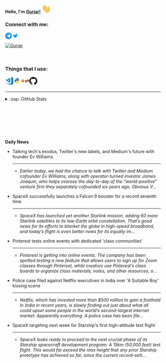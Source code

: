 #### Hello, I'm [Gurjar!](https://GurjarKing.github.io) <img src="https://raw.githubusercontent.com/ABSphreak/ABSphreak/master/gifs/Hi.gif" width="30px"></h2>


### Connect with me:

[<img align="left" alt="Gurjar | Telegram" width="22px" src="https://raw.githubusercontent.com/github/explore/80688e429a7d4ef2fca1e82350fe8e3517d3494d/topics/telegram/telegram.png" />][Telegram]
[<img align="left" alt="Gurjar | Twitter" width="22px" src="https://raw.githubusercontent.com/github/explore/80688e429a7d4ef2fca1e82350fe8e3517d3494d/topics/twitter/twitter.png" />][Twitter]
<br >
<br >
<a href="https://github.com/GurjarKing"><img src="https://komarev.com/ghpvc/?username=GurjarKing" alt="Gurjar" /></a> <br />
<br />
<br />
<!-- <br >

![](https://visitor-badge.glitch.me/badge?page_id=GurjarKing)

<br /> -->

### Things that I use:

[<img align="left" alt="Visual Studio Code" width="26px" src="https://raw.githubusercontent.com/github/explore/80688e429a7d4ef2fca1e82350fe8e3517d3494d/topics/visual-studio-code/visual-studio-code.png" />][VSCode]
[<img align="left" alt="Python" width="26px" src="https://raw.githubusercontent.com/github/explore/80688e429a7d4ef2fca1e82350fe8e3517d3494d/topics/python/python.png" />][Python]
[<img align="left" alt="Git" width="26px" src="https://raw.githubusercontent.com/github/explore/80688e429a7d4ef2fca1e82350fe8e3517d3494d/topics/git/git.png" />][Git]
[<img align="left" alt="GitHub" width="26px" src="https://raw.githubusercontent.com/github/explore/78df643247d429f6cc873026c0622819ad797942/topics/github/github.png" />][Github]

<br />
<br />

---
<details>
  <summary>:zap: GitHub Stats</summary>

<img align="left" alt="Gurjar's Github Stats" src="https://github-readme-stats.vercel.app/api?username=GurjarKing&show_icons=true&hide_border=true&count_private=true&include_all_commit=true&theme=algolia" />

</details>

<!-- ### 🔔 My latest tweet
<a href="https://twitter.com/Gurjar_King43" target="_blank">
	<img src="https://github.com/GurjarKing/GurjarKing/raw/master/tweet.png" width="70%" align="center" alt="Click to view on Twitter" title="My latest tweet, as an image"/>
</a> -->
<br>

<pre>

</pre>

<!-- **Quote of the hour:**

{qoth}

~ {qoth_author}
<pre>

</pre> -->
<br>
<pre>


</pre>
<strong>Daily News</strong>
  
  - Talking tech's exodus, Twitter's new labels, and Medium's future with founder Ev Williams
     <hr/>
     
      - *Earlier today, we had the chance to talk with Twitter and Medium cofounder Ev Williams, along with operator-turned investor James Joaquin, who helps oversee the day-to-day of the “world-positive” venture firm they separately cofounded six years ago, Obvious V…*
     
  - SpaceX successfully launches a Falcon 9 booster for a record seventh time
      <hr/>
      
      - *SpaceX has launched yet another Starlink mission, adding 60 more Starlink satellites to its low-Earth orbit constellation. That’s good news for its efforts to blanket the globe in high-speed broadband, and today’s flight is even better news for its equally im…*
      
  - Pinterest tests online events with dedicated 'class communities'
      <hr/>
      
      - *Pinterest is getting into online events. The company has been spotted testing a new feature that allows users to sign up for Zoom classes through Pinterest, while creators use Pinterest’s class boards to organize class materials, notes, and other resources, o…*
      
  - Police case filed against Netflix executives in India over 'A Suitable Boy' kissing scene
      <hr/>
      
      - *Netflix, which has invested more than $500 million to gain a foothold in India in recent years, is slowly finding out just about what all could upset some people in the world’s second-largest internet market: Apparently everything. A police case has been file…*
       
  - SpaceX targeting next week for Starship's first high-altitude test flight
      <hr/>
       
       - *SpaceX looks ready to proceed to the next crucial phase of its Starship spacecraft development program: A 15km (50,000 feet) test flight. This would far exceed the max height that any prior Starship prototype has achieved so far, since the current record-sett…*
      

<br />

[VSCode]: https://code.visualstudio.com/
[Python]: https://www.python.org/
[Git]: https://git-scm.com/
[Github]: https://github.com/
[Telegram]: https://t.me/Gurjar_King/
[Twitter]: https://twitter.com/Gurjar_King43/
